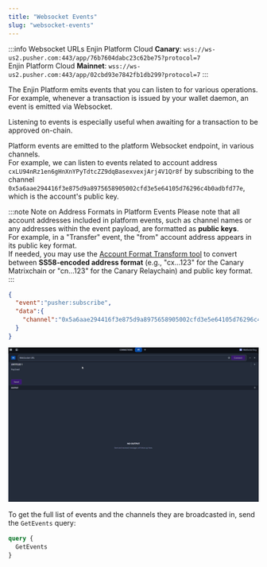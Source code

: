 ```yaml
---
title: "Websocket Events"
slug: "websocket-events"
---
```

:::info Websocket URLs
Enjin Platform Cloud **Canary**: `wss://ws-us2.pusher.com:443/app/76b7604dabc23c62be75?protocol=7`\
Enjin Platform Cloud **Mainnet**: `wss://ws-us2.pusher.com:443/app/02cbd93e7842fb1db299?protocol=7`
:::

The Enjin Platform emits events that you can listen to for various operations.  
For example, whenever a transaction is issued by your wallet daemon, an event is emitted via Websocket.

Listening to events is especially useful when awaiting for a transaction to be approved on-chain.

Platform events are emitted to the platform Websocket endpoint, in various channels.  
For example, we can listen to events related to account address `cxLU94nRz1en6gHnXnYPyTdtcZZ9dqBasexvexjArj4V1Qr8f` by subscribing to the channel `0x5a6aae294416f3e875d9a8975658905002cfd3e5e64105d76296c4b0adbfd77e`, which is the account's public key.

:::note Note on Address Formats in Platform Events
Please note that all account addresses included in platform events, such as channel names or any addresses within the event payload, are formatted as **public keys**.\
For example, in a "Transfer" event, the "from" account address appears in its public key format.\
If needed, you may use the [Account Format Transform tool](https://matrix.subscan.io/tools/format_transform) to convert between **SS58-encoded address format** (e.g., "cx...123" for the Canary Matrixchain or "cn...123" for the Canary Relaychain) and public key format.
:::

```json
{
  "event":"pusher:subscribe",
  "data":{
    "channel":"0x5a6aae294416f3e875d9a8975658905002cfd3e5e64105d76296c4b0adbfd77e"
  }
}
```

![Example banner](./img/Pusher.gif)

To get the full list of events and the channels they are broadcasted in, send the `GetEvents` query:

```graphql
query {
  GetEvents
}
```
